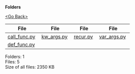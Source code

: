 **Folders**

[&lt;Go Back&gt;](../right.html)

  

<table><thead><tr class="header"><th><strong>File</strong></th><th><strong>File</strong></th><th><strong>File</strong></th><th><strong>File</strong></th></tr></thead><tbody><tr class="odd"><td><a href="call_func.py">call_func.py</a> </td><td><a href="kw_args.py">kw_args.py</a> </td><td><a href="recur.py">recur.py</a> </td><td><a href="var_args.py">var_args.py</a> </td></tr><tr class="even"><td><a href="def_func.py">def_func.py</a> </td><td></td><td></td><td></td></tr></tbody></table>

Folders: 1  
Files: 5  
Size of all files: 2350 KB
